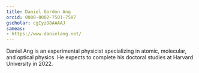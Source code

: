 ```yaml
---
title: Daniel Gordon Ang
orcid: 0000-0002-7501-7507
gscholar: cgIyzD8AAAAJ
sameas:
- https://www.danielang.net/
---
```

Daniel Ang is an experimental physicist specializing in atomic, molecular, and optical physics. He expects to complete his doctoral studies at Harvard University in 2022. 
